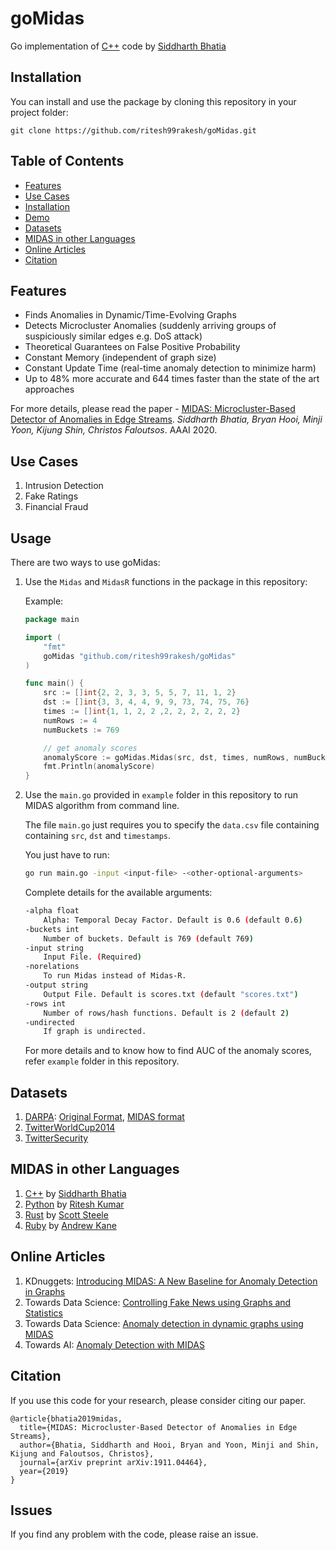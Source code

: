 # goMidas

Go implementation of [C++](https://github.com/bhatiasiddharth/MIDAS) code by [Siddharth Bhatia](https://github.com/bhatiasiddharth)

## Installation

You can install and use the package by cloning this repository in your project folder:

```
git clone https://github.com/ritesh99rakesh/goMidas.git
```

## Table of Contents

  - [Features](#features)
  - [Use Cases](#use-cases)
  - [Installation](#getting-started)
  - [Demo](#demo)
  - [Datasets](#datasets)
  - [MIDAS in other Languages](#midas-in-other-languages)
  - [Online Articles](#online-articles)
  - [Citation](#citation)

## Features

  - Finds Anomalies in Dynamic/Time-Evolving Graphs
  - Detects Microcluster Anomalies (suddenly arriving groups of
    suspiciously similar edges e.g. DoS attack)
  - Theoretical Guarantees on False Positive Probability
  - Constant Memory (independent of graph size)
  - Constant Update Time (real-time anomaly detection to minimize harm)
  - Up to 48% more accurate and 644 times faster than the state of the
    art approaches

For more details, please read the paper - [MIDAS: Microcluster-Based
Detector of Anomalies in Edge
Streams](https://www.comp.nus.edu.sg/~sbhatia/assets/pdf/midas.pdf).
*Siddharth Bhatia, Bryan Hooi, Minji Yoon, Kijung Shin, Christos
Faloutsos*. AAAI 2020.

## Use **Cases**

1.  Intrusion Detection
2.  Fake Ratings
3.  Financial Fraud

## Usage

There are two ways to use goMidas:
1. Use the `Midas` and `MidasR` functions in the package in this repository:

    Example:
    ```go
    package main
    
    import (
        "fmt"
        goMidas "github.com/ritesh99rakesh/goMidas"
    )
    
    func main() {
        src := []int{2, 2, 3, 3, 5, 5, 7, 11, 1, 2}
        dst := []int{3, 3, 4, 4, 9, 9, 73, 74, 75, 76}
        times := []int{1, 1, 2, 2 ,2, 2, 2, 2, 2, 2}
        numRows := 4
        numBuckets := 769
    
        // get anomaly scores
        anomalyScore := goMidas.Midas(src, dst, times, numRows, numBuckets)
        fmt.Println(anomalyScore)
    }
    ```
2. Use the `main.go` provided in `example` folder in this repository to run MIDAS algorithm from command line.
   
   The file `main.go` just requires you to specify the `data.csv` file containing containing `src`, `dst` and `timestamps`.
   
   You just have to run:
   ```bash
   go run main.go -input <input-file> -<other-optional-arguments>
   ``` 
   
   Complete details for the available arguments:
   ```bash
   -alpha float
       Alpha: Temporal Decay Factor. Default is 0.6 (default 0.6)
   -buckets int
       Number of buckets. Default is 769 (default 769)
   -input string
       Input File. (Required)
   -norelations
       To run Midas instead of Midas-R.
   -output string
       Output File. Default is scores.txt (default "scores.txt")
   -rows int
       Number of rows/hash functions. Default is 2 (default 2)
   -undirected
       If graph is undirected.
   ```
   
   For more details and to know how to find AUC of the anomaly scores, refer `example` folder in this repository.

## Datasets

1.  [DARPA](https://www.ll.mit.edu/r-d/datasets/1998-darpa-intrusion-detection-evaluation-dataset):
    [Original
    Format](https://www.comp.nus.edu.sg/~sbhatia/assets/datasets/darpa_original.csv),
    [MIDAS
    format](https://www.comp.nus.edu.sg/~sbhatia/assets/datasets/darpa_midas.csv)
2.  [TwitterWorldCup2014](http://odds.cs.stonybrook.edu/twitterworldcup2014-dataset)
3.  [TwitterSecurity](http://odds.cs.stonybrook.edu/twittersecurity-dataset)

## MIDAS in other Languages

1.  [C++](https://github.com/bhatiasiddharth/MIDAS) by [Siddharth
    Bhatia](https://github.com/bhatiasiddharth)
2. [Python](https://github.com/ritesh99rakesh/pyMIDAS) by [Ritesh Kumar](https://github.com/ritesh99rakesh)
2.  [Rust](https://github.com/scooter-dangle/midas_rs)
    by [Scott Steele](https://github.com/scooter-dangle)
3.  [Ruby](https://github.com/ankane/midas) by [Andrew
    Kane](https://github.com/ankane)

## Online Articles

1.  KDnuggets: [Introducing MIDAS: A New Baseline for Anomaly Detection
    in
    Graphs](https://www.kdnuggets.com/2020/04/midas-new-baseline-anomaly-detection-graphs.html)
2.  Towards Data Science: [Controlling Fake News using Graphs and
    Statistics](https://towardsdatascience.com/controlling-fake-news-using-graphs-and-statistics-31ed116a986f)
3.  Towards Data Science: [Anomaly detection in dynamic graphs using
    MIDAS](https://towardsdatascience.com/anomaly-detection-in-dynamic-graphs-using-midas-e4f8d0b1db45)
4.  Towards AI: [Anomaly Detection with
    MIDAS](https://medium.com/towards-artificial-intelligence/anomaly-detection-with-midas-2735a2e6dce8)

## Citation

If you use this code for your research, please consider citing our
paper.

``` markup
@article{bhatia2019midas,
  title={MIDAS: Microcluster-Based Detector of Anomalies in Edge Streams},
  author={Bhatia, Siddharth and Hooi, Bryan and Yoon, Minji and Shin, Kijung and Faloutsos, Christos},
  journal={arXiv preprint arXiv:1911.04464},
  year={2019}
}
```

## Issues

If you find any problem with the code, please raise an issue.
